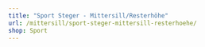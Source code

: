 ```yaml
---
title: "Sport Steger - Mittersill/Resterhöhe"
url: /mittersill/sport-steger-mittersill-resterhoehe/
shop: Sport
---
```

